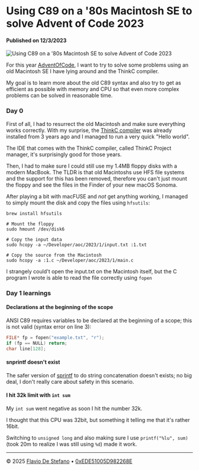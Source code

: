 # Using C89 on a '80s Macintosh SE to solve Advent of Code 2023

#### Published on 12/3/2023

![Using C89 on a '80s Macintosh SE to solve Advent of Code 2023](https://media2.dev.to/dynamic/image/width=1000,height=420,fit=cover,gravity=auto,format=auto/https%3A%2F%2Fdev-to-uploads.s3.amazonaws.com%2Fuploads%2Farticles%2F5tqxlid54aj7vp5mvwqp.jpeg)

For this year [AdventOfCode](https://adventofcode.com/), I want to try to solve some problems using an old Macintosh SE I have lying around and the ThinkC compiler.

My goal is to learn more about the old C89 syntax and also try to get as efficient as possible with memory and CPU so that even more complex problems can be solved in reasonable time.

### Day 0

First of all, I had to resurrect the old Macintosh and make sure everything works correctly. With my surprise, the [ThinkC compiler](https://beyondloom.com/blog/thinkc.html) was already installed from 3 years ago and I managed to run a very quick "Hello world".

The IDE that comes with the ThinkC compiler, called ThinkC Project manager, it's surprisingly good for those years.

Then, I had to make sure I could still use my 1.4MB floppy disks with a modern MacBook. The TLDR is that old Macintoshs use HFS file systems and the support for this has been removed, therefore you can't just mount the floppy and see the files in the Finder of your new macOS Sonoma.

After playing a bit with macFUSE and *not* get anything working, I managed to simply mount the disk and copy the files using `hfsutils`:

```
brew install hfsutils

# Mount the floppy
sudo hmount /dev/disk6

# Copy the input data
sudo hcopy -a ~/Developer/aoc/2023/1/input.txt :1.txt

# Copy the source from the Macintosh
sudo hcopy -a :1.c ~/Developer/aoc/2023/1/main.c
```

I strangely could't open the input.txt on the Macintosh itself, but the C program I wrote is able to read the file correctly using `fopen`

### Day 1 learnings

#### Declarations at the beginning of the scope

ANSI C89 requires variables to be declared at the beginning of a scope; this is not valid (syntax error on line 3):

```c
FILE* fp = fopen("example.txt", "r");
if (fp == NULL) return;
char line[128];
```

#### snprintf doesn't exist

The safer version of [sprintf](https://cplusplus.com/reference/cstdio/snprintf/) to do string concatenation doesn't exists; no big deal, I don't really care about safety in this scenario.

#### I hit 32k limit with `int sum`

My `int sum` went negative as soon I hit the number 32k. 

I thought that this CPU was 32bit, but something it telling me that it's rather 16bit.

Switching to `unsigned long` and also making sure I use `printf("%lu", sum)` (took 20m to realize I was still using `%d`) made it work.




---

© 2025 [Flavio De Stefano](https://www.kopiro.me) • [0xEDE51005D982268E](https://www.kopiro.me/gpg.txt)